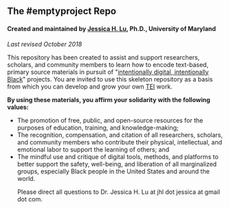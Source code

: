 <h2>The #emptyproject Repo</h2>
<h4>Created and maintained by <a href="mailto:jhl.jessica@gmail.com">Jessica H. Lu</a>, Ph.D., University of Maryland</h4>
<i>Last revised October 2018</i>

<p>This repository has been created to assist and support researchers, scholars, and community members to learn how to encode text-based, primary source materials in pursuit of "<a href="https://aadhum.umd.edu/conference/" target="new">intentionally digital, intentionally Black</a>" projects. You are invited to use this skeleton repository as a basis from which you can develop and grow your own <a href="http://tei-c.org" target="new">TEI</a> work.</p>

<p><b>By using these materials, you affirm your solidarity with the following values:</b></p>
<ul>
<li>The promotion of free, public, and open-source resources for the purposes of education, training, and knowledge-making;</li>
<li>The recognition, compensation, and citation of all researchers, scholars, and community members who contribute their physical, intellectual, and emotional labor to support the learning of others; and</li>
<li>The mindful use and critique of digital tools, methods, and platforms to better support the safety, well-being, and liberation of all marginalized groups, especially Black people in the United States and around the world.</li>

<p>Please direct all questions to Dr. Jessica H. Lu at jhl dot jessica at gmail dot com.
